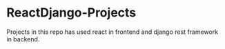 # ReactDjango-Projects
Projects in this repo has used react in frontend and django rest framework in backend.
